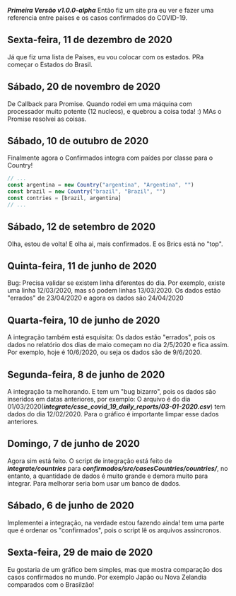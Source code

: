 ***Primeira Versão v1.0.0-alpha***
Então fiz um site pra eu ver e fazer uma referencia entre paises e os casos confirmados do COVID-19.

## Sexta-feira, 11 de dezembro de 2020

Já que fiz uma lista de Países, eu vou colocar com os estados. PRa começar o Estados do Brasil.

## Sábado, 20 de novembro de 2020

De Callback para Promise. Quando rodei em uma máquina com processador muito potente (12 nucleos), e quebrou a coisa toda! :) MAs o Promise resolvei as coisas.

## Sábado, 10 de outubro de 2020

Finalmente agora o Confirmados integra com paídes por classe para o Country!

```javascript
// ...
const argentina = new Country("argentina", "Argentina", "")
const brazil = new Country("brazil", "Brazil", "")
const contries = [brazil, argentina]
// ...
```

## Sábado, 12 de setembro de 2020

Olha, estou de volta! E olha ai, mais confirmados. E os Brics está no "top". 

## Quinta-feira, 11 de junho de 2020

Bug: Precisa validar se existem linha diferentes do dia. Por exemplo, existe uma linha 12/03/2020, mas só podem linhas 13/03/2020.
Os dados estão "errados" de 23/04/2020 e agora os dados são 24/04/2020 

## Quarta-feira, 10 de junho de 2020

A integração também está esquisita: Os dados estão "errados", pois os dados no relatório dos dias de maio começam no dia 2/5/2020 e fica assim. Por exemplo, hoje é 10/6/2020, ou seja os dados são de 9/6/2020.

## Segunda-feira, 8 de junho de 2020

A integração ta melhorando. E tem um "bug bizarro", pois os dados são inseridos em datas anteriores, por exemplo: O arquivo é do dia 01/03/2020(***integrate/csse_covid_19_daily_reports/03-01-2020.csv***) tem dados do dia 12/02/2020. Para o gráfico é importante limpar esse dados anteriores.

## Domingo, 7 de junho de 2020

Agora sim está feito. O script de integração está feito de ***integrate/countries*** para ***confirmados/src/casesCountries/countries/***, no entanto, a quantidade de dados é muito grande e demora muito para integrar. Para melhorar seria bom usar um banco de dados.

## Sábado, 6 de junho de 2020

Implementei a integração, na verdade estou fazendo ainda! tem uma parte que é ordenar os "confirmados", pois o script lê os arquivos assincronos.

## Sexta-feira, 29 de maio de 2020

Eu gostaria de um gráfico bem simples, mas que mostra comparação dos casos confirmados no mundo. Por exemplo Japão ou Nova Zelandia comparados com o Brasilzão!

